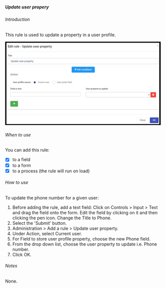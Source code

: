 ##### Update user propery
###### Introduction
This rule is used to update a property in a user profile.

![Update user property dialog box](images/updateuserproperty.png)

###### When to use 
You can add this rule:
- [x] to a field
- [x] to a form 
- [x] to a process (the rule will run on load)

###### How to use
To update the phone number for a given user:
1. Before adding the rule, add a text field: Click on Controls > Input > Text and drag the field onto the form. Edit the field by clicking on it and then clicking the pen icon. Change the Title to Phone. 
2. Select the 'Submit' button.
3. Administration > Add a rule > Update user property.
4. Under Action, select Current user.
5. For Field to store user profile property, choose the new Phone field.
6. From the drop down list, choose the user property to update i.e. Phone number.
7. Click OK.

###### Notes		
None.